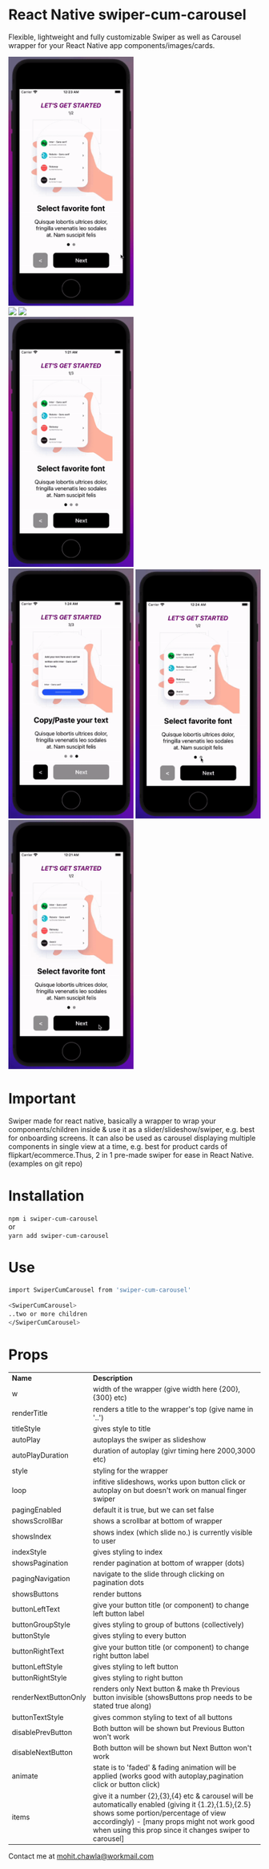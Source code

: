 # React Native swiper-cum-carousel

Flexible, lightweight and fully customizable Swiper as well as Carousel wrapper for your React Native app components/images/cards.

<div>
  <div style={{flexDirection:'row'}}>
    <img src="https://github.com/MhtChawla/swiper-cum-carousel/blob/master/examples/FingerSwipe.gif" width="250" />
   <div style={{flexDirection:'column'}}>
    <img src="https://github.com/MhtChawla/swiper-cum-carousel/blob/master/examples/CarouselCards.gif" width="250" />
    <img src="https://github.com/MhtChawla/swiper-cum-carousel/blob/master/examples/CarouselCardsWithPagingEnabled.gif" width="250" />
   </div>
    <img src="https://github.com/MhtChawla/swiper-cum-carousel/blob/master/examples/Autoplay.gif" width="250" />
  </div>
  <div style={{flexDirection:'row'}}>
    <img src="https://github.com/MhtChawla/swiper-cum-carousel/blob/master/examples/FadingAnimation.gif" width="250" />
    <img src="https://github.com/MhtChawla/swiper-cum-carousel/blob/master/examples/PaginationSwipe.gif" width="250" />
    <img src="https://github.com/MhtChawla/swiper-cum-carousel/blob/master/examples/ButtonSwipe.gif" width="250" />
  </div>
</div>

<!-- ![Swiper](https://github.com/MhtChawla/swiper-cum-carousel/blob/master/examples/FingerSwipe.gif)  -->
<!-- ![Carousel](https://github.com/MhtChawla/swiper-cum-carousel/blob/master/examples/CarouselCards.gif)
![Autoplay](https://github.com/MhtChawla/swiper-cum-carousel/blob/master/examples/Autoplay.gif)
![ButtonSwipe](https://github.com/MhtChawla/swiper-cum-carousel/blob/master/examples/ButtonSwipe.gif)
![CarouselCards](https://github.com/MhtChawla/swiper-cum-carousel/blob/master/examples/CarouselCardsWithPagingEnabled.gif)
![FadingAnimation](https://github.com/MhtChawla/swiper-cum-carousel/blob/master/examples/FadingAnimation.gif)
![PaginationSwipe](https://github.com/MhtChawla/swiper-cum-carousel/blob/master/examples/PaginationSwipe.gif) -->


# Important

Swiper made for react native, basically a wrapper to wrap your components/children inside & use it as a slider/slideshow/swiper, e.g. best for onboarding screens. It can also be used as carousel displaying multiple components in single view at a time, e.g. best for product cards of flipkart/ecommerce.Thus, 2 in 1 pre-made swiper for ease in React Native. (examples on git repo)

# Installation

```npm i swiper-cum-carousel``` </br>
or </br>
```yarn add swiper-cum-carousel```

# Use

```sh
import SwiperCumCarousel from 'swiper-cum-carousel'
```

```sh
<SwiperCumCarousel>
..two or more children
</SwiperCumCarousel>
```

# Props

<table>
<tbody>
<tr>
<td><strong>Name&nbsp;</strong></td>
<td><strong>Description&nbsp;</strong></td>
</tr>
<tr>
<td>w</td>
<td>width of the wrapper (give width here {200},{300} etc)</td>
</tr>
<tr>
<td>renderTitle</td>
<td>renders a title to the wrapper's top (give name in '..')</td>
</tr>
<tr>
<td>titleStyle</td>
<td>gives style to title</td>
</tr>
<tr>
<td>autoPlay</td>
<td>autoplays the swiper as slideshow</td>
</tr>
<tr>
<td>autoPlayDuration</td>
<td>duration of autoplay (givr timing here 2000,3000 etc)</td>
</tr>
<tr>
<td>style</td>
<td>styling for the wrapper</td>
</tr>
<tr>
<td>loop</td>
<td>infitive slideshows, works upon button click or autoplay on but doesn't work on manual finger swiper</td>
</tr>
<tr>
<td>pagingEnabled</td>
<td>default it is true, but we can set false</td>
</tr>
<tr>
<td>showsScrollBar</td>
<td>shows a scrollbar at bottom of wrapper</td>
</tr>
<tr>
<td>showsIndex</td> 
<td>shows index (which slide no.) is currently visible to user</td>
</tr>
<tr>
<td>indexStyle</td>
<td>gives styling to index</td>
</tr>
<tr>
<td>showsPagination</td>
<td>render pagination at bottom of wrapper (dots)</td>
</tr>
<tr>
<td>pagingNavigation</td>
<td>navigate to the slide through clicking on pagination dots</td>
</tr>
<tr>
<td>showsButtons</td>
<td>render buttons</td>
</tr>
<tr>
<td>buttonLeftText</td>
<td>give your button title (or component) to change left button label</td>
</tr>
<tr>
<td>buttonGroupStyle</td>
<td>gives styling to group of buttons (collectively)</td>
</tr>
<tr>
<td>buttonStyle</td>
<td>gives styling to every button</td>
</tr>
<tr>
<td>buttonRightText</td>
<td>give your button title (or component) to change right button label</td>
</tr>
<tr>
<td>buttonLeftStyle</td>
<td>gives styling to left button</td>
</tr>
<tr>
<td>buttonRightStyle</td>
<td>gives styling to right button</td>
</tr>
<tr>
<td>renderNextButtonOnly</td>
<td>renders only Next button & make th Previous button invisible (showsButtons prop needs to be stated true along)</td>
</tr>
<tr>
<td>buttonTextStyle</td>
<td>gives common styling to text of all buttons</td>
</tr>
<tr>
<td>disablePrevButton</td>
<td>Both button will be shown but Previous Button won't work</td>
</tr>
<tr>
<td>disableNextButton</td>
<td>Both button will be shown but Next Button won't work</td>
</tr>
<tr>
<td>animate</td>
<td>state is to 'faded' & fading animation will be applied (works good with autoplay,pagination click or button click)</td>
</tr>
<tr>
<td>items</td>
<td>give it a number {2},{3},{4} etc & carousel will be automatically enabled (giving it {1.2},{1.5},{2.5} shows some portion/percentage of view accordingly) - [many props might not work good when using this prop since it changes swiper to carousel]</td>
</tr>
</tbody>
</table>

Contact me at mohit.chawla@workmail.com
